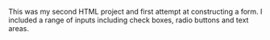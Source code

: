 This was my second HTML project and first attempt at constructing a form. I included a range of inputs including check boxes, radio buttons and text areas.
